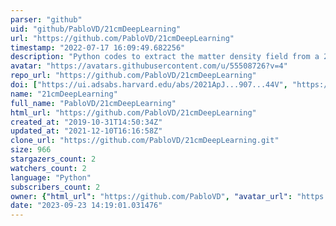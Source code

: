 ```yaml
---
parser: "github"
uid: "github/PabloVD/21cmDeepLearning"
url: "https://github.com/PabloVD/21cmDeepLearning"
timestamp: "2022-07-17 16:09:49.682256"
description: "Python codes to extract the matter density field from a 21 cm map."
avatar: "https://avatars.githubusercontent.com/u/55508726?v=4"
repo_url: "https://github.com/PabloVD/21cmDeepLearning"
doi: ["https://ui.adsabs.harvard.edu/abs/2021ApJ...907...44V", "https://ui.adsabs.harvard.edu/abs/2021ascl.soft03001V/abstract"]
name: "21cmDeepLearning"
full_name: "PabloVD/21cmDeepLearning"
html_url: "https://github.com/PabloVD/21cmDeepLearning"
created_at: "2019-10-31T14:50:34Z"
updated_at: "2021-12-10T16:16:58Z"
clone_url: "https://github.com/PabloVD/21cmDeepLearning.git"
size: 966
stargazers_count: 2
watchers_count: 2
language: "Python"
subscribers_count: 2
owner: {"html_url": "https://github.com/PabloVD", "avatar_url": "https://avatars.githubusercontent.com/u/55508726?v=4", "login": "PabloVD", "type": "User"}
date: "2023-09-23 14:19:01.031476"
---
```

